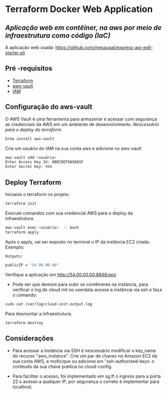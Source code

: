 # Terraform Docker Web Application
## _Aplicação web em contêiner, na aws por meio de infraestrutura como código (IaC)_


A aplicação web usada: https://github.com/mesaugat/express-api-es6-starter.git



##  Pré -requisitos

- [ Terraform ](https://learn.hashicorp.com/tutorials/terraform/install-cli)
- [ aws-vault ](https://github.com/99designs/aws-vault.git)
- [ IAM ](https://docs.aws.amazon.com/pt_br/IAM/latest/UserGuide/id_users_create.html)

##  Configuração do aws-vault 
O AWS Vault é uma ferramenta para armazenar e acessar com segurança as credenciais da AWS em um ambiente de desenvolvimento.
_Nescessário para o deploy do terraform._

```sh
brew install aws-vault
```
Crie um usuário do IAM na sua conta aws e adicione no aws-vault.
```sh
aws-vault add <usuário>
Enter Access Key Id: ABDCDEFDASDASF
Enter Secret Key: %%%
```
##  Deploy Terraform 
Iniciaize o terraform no projeto.
```sh
terraform init
```
Execute comandos com sua credencial AWS para o deploy da infraestrutura.
```sh
aws-vault exec <usuário>  -- bash
terraform apply
```
Após o apply, vai ser exposto no terminal o IP da instância EC2 criada.
Exemplo:
```sh
Outputs:

publicIP = "54.00.00.00"
```
Verifique a aplicação em http://54.00.00.00:8848/api/
- Pode ser que demore para subir os contêineres na instância, para verificar o log do cloud init no userdata acesse a instância via ssh e faça o comando:
```sh
sudo cat /var/log/cloud-init-output.log
```

Para desmontar a infraestrutura.
```sh
terraform destroy
```
##  Considerações
- Para acessar a instância via SSH é nescessário modificar o key_name do recurso "aws_instance". Crie um par de chaves no Amazon EC2 da sua conta AWS, e moficique ou adicione em "ssh-authorized-keys: o conteudo da sua chave publica no cloud-config.

- Para facilitar o acesso, foi implementado em sg.tf o _ingress_ para a porta 22 o acesso a qualquer IP, por segurança o correto é implementar para localhost.


